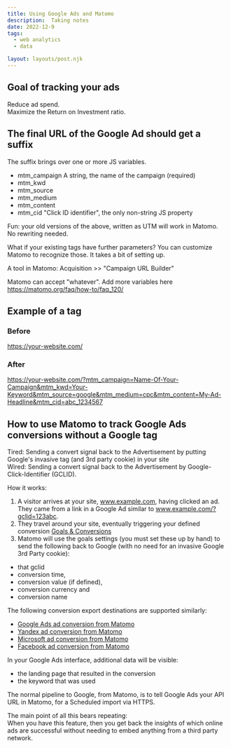 ```yaml
---
title: Using Google Ads and Matomo
description:  Taking notes 
date: 2022-12-9
tags:
  - web analytics
  - data

layout: layouts/post.njk
---
```


## Goal of tracking your ads
Reduce ad spend.  
Maximize the Return on Investment ratio.  

## The final URL of the Google Ad should get a suffix
The suffix brings over one or more JS variables.
* mtm_campaign  A string, the name of the campaign (required)
* mtm_kwd 
* mtm_source
* mtm_medium
* mtm_content
* mtm_cid "Click ID identifier", the only non-string JS property
  
Fun: your old versions of the above, written as UTM will work in Matomo. No rewriting needed.  
  
What if your existing tags have further parameters? You can customize Matomo to recognize those.  It takes a bit of setting up.  
    
A tool in Matomo: Acquisition >> "Campaign URL Builder"
  
Matomo can accept "whatever".  Add more variables here https://matomo.org/faq/how-to/faq_120/
  
## Example of a tag
### Before
https://your-website.com/

### After
https://your-website.com/?mtm_campaign=Name-Of-Your-Campaign&mtm_kwd=Your-Keyword&mtm_source=google&mtm_medium=cpc&mtm_content=My-Ad-Headline&mtm_cid=abc_1234567

## How to use Matomo to track Google Ads conversions without a Google tag
Tired: Sending a convert signal back to the Advertisement by putting Google's invasive tag (and 3rd party cookie) in your site         
Wired: Sending a convert signal back to the Advertisement by Google-Click-Identifier (GCLID).

How it works:  
1. A visitor arrives at your site, www.example.com, having clicked an ad.  They came from a link in a Google Ad similar to www.example.com/?gclid=123abc.
2. They travel around your site, eventually triggering your defined conversion  [Goals & Conversions](https://matomo.org/faq/reports/create-a-goal-in-matomo/)
3. Matomo will use the goals settings (you must set these up by hand) to send the following back to Google (with no need for an invasive Google 3rd Party cookie):
* that gclid 
* conversion time, 
* conversion value (if defined), 
* conversion currency and 
* conversion name
  
The following conversion export destinations are supported similarly:  
* [Google Ads ad conversion from Matomo](https://matomo.org/guide/manage-matomo/advertising-conversion-export/)  
* [Yandex ad conversion from Matomo](https://matomo.org/guide/manage-matomo/advertising-conversion-export/)  
* [Microsoft ad conversion from Matomo](https://matomo.org/guide/manage-matomo/advertising-conversion-export/)   
* [Facebook ad conversion from Matomo](https://matomo.org/guide/manage-matomo/advertising-conversion-export/) 

In your Google Ads interface, additional data will be visible:  
* the landing page that resulted in the conversion  
* the keyword that was used  

The normal pipeline to Google, from Matomo, is to tell Google Ads your API URL in Matomo, for a Scheduled import via HTTPS.

The main point of all this bears repeating:  
When you have this feature, then you get back the insights of which online ads are successful without needing to embed anything from a third party network.
